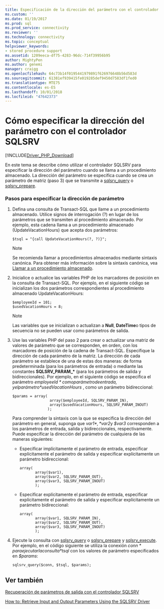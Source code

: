 ```yaml
---
title: Especificación de la dirección del parámetro con el controlador SQLSRV | Microsoft Docs
ms.custom: ''
ms.date: 01/19/2017
ms.prod: sql
ms.prod_service: connectivity
ms.reviewer: ''
ms.technology: connectivity
ms.topic: conceptual
helpviewer_keywords:
- stored procedure support
ms.assetid: 1209eeca-df75-4283-96dc-714f39956b95
author: MightyPen
ms.author: genemi
manager: craigg
ms.openlocfilehash: 64c73b14f0195441979891f626976648b56d583d
ms.sourcegitcommit: 61381ef939415fe019285def9450d7583df1fed0
ms.translationtype: MTE75
ms.contentlocale: es-ES
ms.lasthandoff: 10/01/2018
ms.locfileid: "47642373"
---
```

# <a name="how-to-specify-parameter-direction-using-the-sqlsrv-driver"></a>Cómo especificar la dirección del parámetro con el controlador SQLSRV
[!INCLUDE[Driver_PHP_Download](../../includes/driver_php_download.md)]

En este tema se describe cómo utilizar el controlador SQLSRV para especificar la dirección del parámetro cuando se llama a un procedimiento almacenado. La dirección del parámetro se especifica cuando se crea un parámetro de matriz (paso 3) que se transmite a [sqlsrv_query](../../connect/php/sqlsrv-query.md) o [sqlsrv_prepare](../../connect/php/sqlsrv-prepare.md).  
  
### <a name="to-specify-parameter-direction"></a>Pasos para especificar la dirección de parámetro  
  
1.  Defina una consulta de Transact-SQL que llame a un procedimiento almacenado. Utilice signos de interrogación (?) en lugar de los parámetros que se transmiten al procedimiento almacenado. Por ejemplo, esta cadena llama a un procedimiento almacenado (UpdateVacationHours) que acepta dos parámetros:  
  
    ```  
    $tsql = "{call UpdateVacationHours(?, ?)}";  
    ```  
  
    > [!NOTE]  
    > Se recomienda llamar a procedimientos almacenados mediante sintaxis canónica. Para obtener más información sobre la sintaxis canónica, vea [Llamar a un procedimiento almacenado](../../relational-databases/native-client-odbc-stored-procedures/calling-a-stored-procedure.md).  
  
2.  Inicialice o actualice las variables PHP de los marcadores de posición en la consulta de Transact-SQL. Por ejemplo, en el siguiente código se inicializan los dos parámetros correspondientes al procedimiento almacenado UpdateVacationHours:  
  
    ```  
    $employeeId = 101;  
    $usedVacationHours = 8;  
    ```  
  
    > [!NOTE]  
    > Las variables que se inicializan o actualizan a **Null**, **DateTime**o tipos de secuencia no se pueden usar como parámetros de salida.  
  
3.  Use las variables PHP del paso 2 para crear o actualizar una matriz de valores de parámetro que se corresponden, en orden, con los marcadores de posición de la cadena de Transact-SQL. Especifique la dirección de cada parámetro de la matriz. La dirección de cada parámetro se establece de una de estas dos maneras: de forma predeterminada (para los parámetros de entrada) o mediante las constantes **SQLSRV_PARAM_\*** (para los parámetros de salida y bidireccionales). Por ejemplo, en el siguiente código se especifica el parámetro *$employeeId* como parámetro de entrada, y el parámetro *$usedVacationHours* , como un parámetro bidireccional:  
  
    ```  
    $params = array(  
                     array($employeeId, SQLSRV_PARAM_IN),  
                     array($usedVacationHours, SQLSRV_PARAM_INOUT)  
                    );  
    ```  
  
    Para comprender la sintaxis con la que se especifica la dirección del parámetro en general, suponga que *$var1*, *$var2*y *$var3* corresponden a los parámetros de entrada, salida y bidireccionales, respectivamente. Puede especificar la dirección del parámetro de cualquiera de las maneras siguientes:  
  
    -   Especificar implícitamente el parámetro de entrada, especificar explícitamente el parámetro de salida y especificar explícitamente un parámetro bidireccional:  
  
        ```  
        array(   
               array($var1),  
               array($var2, SQLSRV_PARAM_OUT),  
               array($var3, SQLSRV_PARAM_INOUT)  
               );  
        ```  
  
    -   Especificar explícitamente el parámetro de entrada, especificar explícitamente el parámetro de salida y especificar explícitamente un parámetro bidireccional:  
  
        ```  
        array(   
               array($var1, SQLSRV_PARAM_IN),  
               array($var2, SQLSRV_PARAM_OUT),  
               array($var3, SQLSRV_PARAM_INOUT)  
               );  
        ```  
  
4.  Ejecute la consulta con [sqlsrv_query](../../connect/php/sqlsrv-query.md) o [sqlsrv_prepare](../../connect/php/sqlsrv-prepare.md) y [sqlsrv_execute](../../connect/php/sqlsrv-execute.md). Por ejemplo, en el código siguiente se utiliza la conexión *$conn* para ejecutar la consulta *$tsql* con los valores de parámetro especificados en *$params*:  
  
    ```  
    sqlsrv_query($conn, $tsql, $params);  
    ```  
  
## <a name="see-also"></a>Ver también  
[Recuperación de parámetros de salida con el controlador SQLSRV](../../connect/php/how-to-retrieve-output-parameters-using-the-sqlsrv-driver.md)

[How to: Retrieve Input and Output Parameters Using the SQLSRV Driver](../../connect/php/how-to-retrieve-input-and-output-parameters-using-the-sqlsrv-driver.md)  
  
